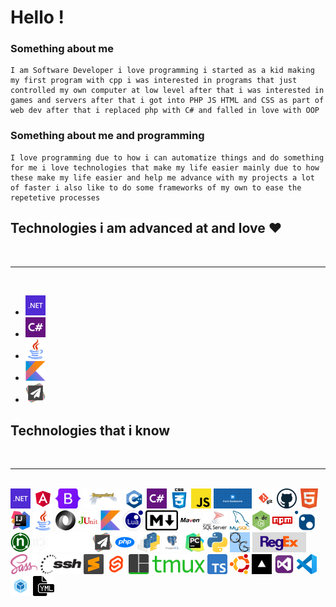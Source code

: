 # Hello !  
### Something about me 
    I am Software Developer i love programming i started as a kid making my first program with cpp i was interested in programs that just controlled my own computer at low level after that i was interested in games and servers after that i got into PHP JS HTML and CSS as part of web dev after that i replaced php with C# and falled in love with OOP
### Something about me and programming
    I love programming due to how i can automatize things and do something for me i love technologies that make my life easier mainly due to how these make my life easier and help me advance with my projects a lot of faster i also like to do some frameworks of my own to ease the repetetive processes
## Technologies i am advanced at and love ❤️

<br />
<hr />
<br />

<!-- ADVANCED_TECH -->
+ <img src='./AdvancedTechnologies/.NET.png' alt='.NET.png' style='max-width:128px;' height='32'/>
+ <img src='./AdvancedTechnologies/CSharp.png' alt='CSharp.png' style='max-width:128px;' height='32'/>
+ <img src='./AdvancedTechnologies/Java.png' alt='Java.png' style='max-width:128px;' height='32'/>
+ <img src='./AdvancedTechnologies/Kotlin.png' alt='Kotlin.png' style='max-width:128px;' height='32'/>
+ <img src='./AdvancedTechnologies/PaperMC%20Spigot%20Bukkit.jpg' alt='PaperMC%20Spigot%20Bukkit.jpg' style='max-width:128px;' height='32'/>

<!-- ADVANCED_TECH_END -->

## Technologies that i know
<br />
<hr />
<br />

<!-- TECH_DISPLAY -->
<img src='./Technologies/.NET.png' alt='.NET.png' style='max-width:128px;' height='32'/>
<img src='./Technologies/Angular.png' alt='Angular.png' style='max-width:128px;' height='32'/>
<img src='./Technologies/BootStrap.png' alt='BootStrap.png' style='max-width:128px;' height='32'/>
<img src='./Technologies/BungeeCord.png' alt='BungeeCord.png' style='max-width:128px;' height='32'/>
<img src='./Technologies/cpp.png' alt='cpp.png' style='max-width:128px;' height='32'/>
<img src='./Technologies/CSharp.png' alt='CSharp.png' style='max-width:128px;' height='32'/>
<img src='./Technologies/CSS.png' alt='CSS.png' style='max-width:128px;' height='32'/>
<img src='./Technologies/ES.png' alt='ES.png' style='max-width:128px;' height='32'/>
<img src='./Technologies/FontAwesome.png' alt='FontAwesome.png' style='max-width:128px;' height='32'/>
<img src='./Technologies/GIT.png' alt='GIT.png' style='max-width:128px;' height='32'/>
<img src='./Technologies/Github.png' alt='Github.png' style='max-width:128px;' height='32'/>
<img src='./Technologies/HTML.png' alt='HTML.png' style='max-width:128px;' height='32'/>
<img src='./Technologies/IntelliJ.png' alt='IntelliJ.png' style='max-width:128px;' height='32'/>
<img src='./Technologies/Java.png' alt='Java.png' style='max-width:128px;' height='32'/>
<img src='./Technologies/JSON.png' alt='JSON.png' style='max-width:128px;' height='32'/>
<img src='./Technologies/JUnit.png' alt='JUnit.png' style='max-width:128px;' height='32'/>
<img src='./Technologies/Kotlin.png' alt='Kotlin.png' style='max-width:128px;' height='32'/>
<img src='./Technologies/Lua.png' alt='Lua.png' style='max-width:128px;' height='32'/>
<img src='./Technologies/markdown.png' alt='markdown.png' style='max-width:128px;' height='32'/>
<img src='./Technologies/Maven.png' alt='Maven.png' style='max-width:128px;' height='32'/>
<img src='./Technologies/MSSQL.png' alt='MSSQL.png' style='max-width:128px;' height='32'/>
<img src='./Technologies/Mysql.png' alt='Mysql.png' style='max-width:128px;' height='32'/>
<img src='./Technologies/NodeJS.png' alt='NodeJS.png' style='max-width:128px;' height='32'/>
<img src='./Technologies/NPM.png' alt='NPM.png' style='max-width:128px;' height='32'/>
<img src='./Technologies/NuGet.png' alt='NuGet.png' style='max-width:128px;' height='32'/>
<img src='./Technologies/NUnit.png' alt='NUnit.png' style='max-width:128px;' height='32'/>
<img src='./Technologies/OpenTK.png' alt='OpenTK.png' style='max-width:128px;' height='32'/>
<img src='./Technologies/PaperMC%20Spigot%20Bukkit.jpg' alt='PaperMC%20Spigot%20Bukkit.jpg' style='max-width:128px;' height='32'/>
<img src='./Technologies/php.png' alt='php.png' style='max-width:128px;' height='32'/>
<img src='./Technologies/pip.svg' alt='pip.svg' style='max-width:128px;' height='32'/>
<img src='./Technologies/Postgres.png' alt='Postgres.png' style='max-width:128px;' height='32'/>
<img src='./Technologies/PyCharm.png' alt='PyCharm.png' style='max-width:128px;' height='32'/>
<img src='./Technologies/Python.png' alt='Python.png' style='max-width:128px;' height='32'/>
<img src='./Technologies/QuickGraph.png' alt='QuickGraph.png' style='max-width:128px;' height='32'/>
<img src='./Technologies/RegEx.jpg' alt='RegEx.jpg' style='max-width:128px;' height='32'/>
<img src='./Technologies/Sass.png' alt='Sass.png' style='max-width:128px;' height='32'/>
<img src='./Technologies/SSH.png' alt='SSH.png' style='max-width:128px;' height='32'/>
<img src='./Technologies/Sublime%20Text%203.png' alt='Sublime%20Text%203.png' style='max-width:128px;' height='32'/>
<img src='./Technologies/Svelte.png' alt='Svelte.png' style='max-width:128px;' height='32'/>
<img src='./Technologies/TMux.png' alt='TMux.png' style='max-width:128px;' height='32'/>
<img src='./Technologies/TS.svg' alt='TS.svg' style='max-width:128px;' height='32'/>
<img src='./Technologies/Ubuntu.png' alt='Ubuntu.png' style='max-width:128px;' height='32'/>
<img src='./Technologies/vercel.jpg' alt='vercel.jpg' style='max-width:128px;' height='32'/>
<img src='./Technologies/VS.png' alt='VS.png' style='max-width:128px;' height='32'/>
<img src='./Technologies/VSCode.png' alt='VSCode.png' style='max-width:128px;' height='32'/>
<img src='./Technologies/WebPack.png' alt='WebPack.png' style='max-width:128px;' height='32'/>
<img src='./Technologies/YML.png' alt='YML.png' style='max-width:128px;' height='32'/>

